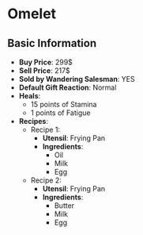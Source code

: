 # Omelet

## Basic Information

- **Buy Price**: 299$
- **Sell Price**: 217$
- **Sold by Wandering Salesman**: YES
- **Default Gift Reaction**: Normal
- **Heals**:
  - 15 points of Stamina
  - 1 points of Fatigue
- **Recipes**:
  - Recipe 1:
    - **Utensil**: Frying Pan
    - **Ingredients**:
      - Oil
      - Milk
      - Egg
  - Recipe 2:
    - **Utensil**: Frying Pan
    - **Ingredients**:
      - Butter
      - Milk
      - Egg